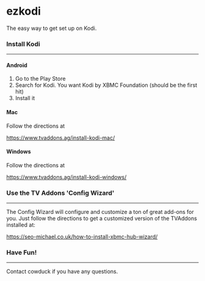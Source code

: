 # ezkodi

The easy way to get set up on Kodi.

### Install Kodi
---
#### Android
1. Go to the Play Store
2. Search for Kodi. You want Kodi by XBMC Foundation (should be the first hit)
3. Install it

#### Mac
Follow the directions at

https://www.tvaddons.ag/install-kodi-mac/

#### Windows
Follow the directions at

https://www.tvaddons.ag/install-kodi-windows/

### Use the TV Addons 'Config Wizard'
---

The Config Wizard will configure and customize a ton of great add-ons for you. Just follow the directions to get a customized version of the TVAddons installed at:

https://seo-michael.co.uk/how-to-install-xbmc-hub-wizard/

### Have Fun!
---
Contact cowduck if you have any questions.
